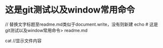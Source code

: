 ﻿# 这是git测试以及window常用命令

// 替换文字标题至readme.md类似于document.write，没有则新建
echo # 这是git测试以及window常用命令> readme.md

cat //显示文件内容
